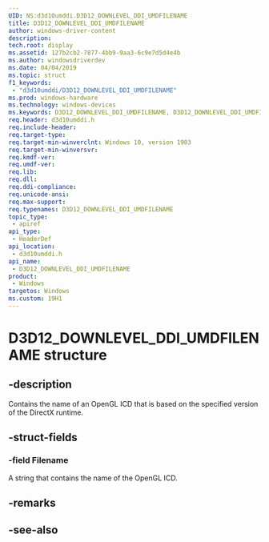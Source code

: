 ```yaml
---
UID: NS:d3d10umddi.D3D12_DOWNLEVEL_DDI_UMDFILENAME
title: D3D12_DOWNLEVEL_DDI_UMDFILENAME
author: windows-driver-content
description: 
tech.root: display
ms.assetid: 127b2cb2-7877-4bb9-9aa3-6c9e7d5d4e4b
ms.author: windowsdriverdev
ms.date: 04/04/2019
ms.topic: struct
f1_keywords:
 - "d3d10umddi/D3D12_DOWNLEVEL_DDI_UMDFILENAME"
ms.prod: windows-hardware
ms.technology: windows-devices
ms.keywords: D3D12_DOWNLEVEL_DDI_UMDFILENAME, D3D12_DOWNLEVEL_DDI_UMDFILENAME, 
req.header: d3d10umddi.h
req.include-header:
req.target-type:
req.target-min-winverclnt: Windows 10, version 1903
req.target-min-winversvr:
req.kmdf-ver:
req.umdf-ver:
req.lib:
req.dll:
req.ddi-compliance:
req.unicode-ansi:
req.max-support:
req.typenames: D3D12_DOWNLEVEL_DDI_UMDFILENAME
topic_type: 
 - apiref
api_type: 
 - HeaderDef
api_location: 
 - d3d10umddi.h
api_name: 
 - D3D12_DOWNLEVEL_DDI_UMDFILENAME
product: 
 - Windows
targetos: Windows
ms.custom: 19H1
---
```


# D3D12_DOWNLEVEL_DDI_UMDFILENAME structure

## -description

Contains the name of an OpenGL ICD that is based on the specified version of the DirectX runtime. 

## -struct-fields

### -field Filename
 
A string that contains the name of the OpenGL ICD.

## -remarks

## -see-also
